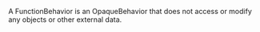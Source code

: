 A FunctionBehavior is an OpaqueBehavior that does not access or modify any objects or other external data.